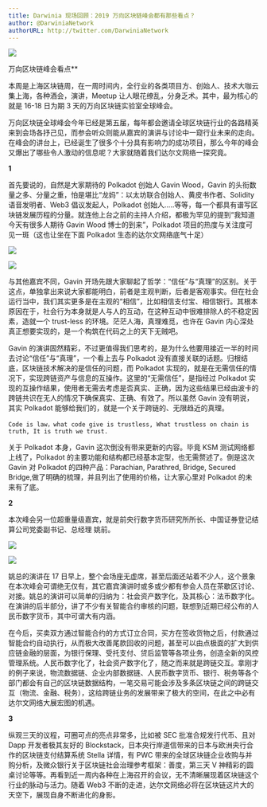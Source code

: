 ```yaml
---
title: Darwinia 现场回顾：2019 万向区块链峰会都有那些看点？
author: @DarwiniaNetwork
authorURL: http://twitter.com/DarwiniaNetwork
---
```


![](assets/doc8-1.jpeg)

万向区块链峰会看点**

本周是上海区块链周，在一周时间内，全行业的各类项目方、创始人、技术大咖云集上海，各种酒会，演讲，Meetup 让人眼花缭乱，分身乏术。其中，最为核心的就是 16-18 日为期 3 天的万向区块链实验室全球峰会。

万向区块链全球峰会今年已经是第五届，每年都会邀请全球区块链行业的各路精英来到会场各抒己见，而参会听众则能从嘉宾的演讲与讨论中一窥行业未来的走向。在峰会的讲台上，已经诞生了很多个十分具有影响力的成功项目，那么今年的峰会又爆出了哪些令人激动的信息呢？大家就随着我们达尔文网络一探究竟。

<!--truncate-->

**1**

首先要说的，自然是大家期待的 Polkadot 创始人 Gavin Wood，Gavin 的头衔数量之多、分量之重，怕是堪比“龙妈”：以太坊联合创始人、黄皮书作者、Solidity 语音发明者、Web3 倡议发起人，Polkadot 创始人…..等等，每一个都具有谱写区块链发展历程的分量。就连他上台之前的主持人介绍，都极为罕见的提到“我知道今天有很多人期待 Gavin Wood 博士的到来”，Polkadot 项目的热度与关注度可见一斑（这也让坐在下面 Polkadot 生态的达尔文网络底气十足）

![](assets/doc8-2.jpeg)

![](assets/doc8-3.jpeg)

与其他嘉宾不同，Gavin 开场先跟大家聊起了哲学：“信任”与“真理”的区别。关于这点，单独拿出来说大家都能明白，前者是主观判断，后者是客观事实。但在社会运行当中，我们其实更多是在主观的“相信”，比如相信支付宝、相信银行。其根本原因在于，社会行为本身就是人与人的互动，在这种互动中很难排除人的不稳定因素，造就一个 trust-less 的环境。茫茫人海，真理难觅，也许在 Gavin 内心深处真正想要实现的，是一个构筑在代码之上的天下无贼吧。

Gavin 的演讲固然精彩，不过更值得我们思考的，是为什么他要用接近一半的时间去讨论“信任”与“真理”，一个看上去与 Polkadot 没有直接关联的话题。归根结底，区块链技术解决的是信任的问题，而 Polkadot 实现的，就是在无需信任的情况下，实现跨链资产与信息的互操作。这里的“无需信任”，是指经过 Polkadot 实现的互操作结果，使用者无需去考虑是否真实、正确，因为这些结果已经由波卡的跨链共识在无人的情况下确保真实、正确、有效了。所以虽然 Gavin 没有明说，其实 Polkadot 能够给我们的，就是一个关于跨链的、无限趋近的真理。

```
Code is law，what code give is trustless, What trustless on chain is truth, It is truth we trust.
```

关于 Polkadot 本身，Gavin 这次倒没有带来更新的内容。毕竟 KSM 测试网络都上线了，Polkadot 的主要功能和结构都已经基本定型，也无需赘述了。倒是这次 Gavin 对 Polkadot 的四种产品：Parachian, Parathred, Bridge, Secured Bridge,做了明确的梳理，并且列出了使用的价格，让大家心里对 Polkadot 的未来有了底。

**2**

本次峰会另一位超重量级嘉宾，就是前央行数字货币研究所所长、中国证券登记结算公司党委副书记、总经理 姚前。

![](assets/doc8-4.jpeg)

![](assets/doc8-5.jpeg)

姚总的演讲在 17 日早上，整个会场座无虚席，甚至后面还站着不少人，这个景象在本次峰会可谓绝无仅有，其它嘉宾演讲时或多或少都有参会人员在茶歇区讨论、对接。姚总的演讲可以简单的归纳为：社会资产数字化，及其核心：法币数字化。在演讲的后半部分，讲了不少有关智能合约审核的问题，联想到近期已经公布的人民币数字货币，其中可谓大有内涵。

在今后，买卖双方通过智能合约的方式订立合同，买方在签收货物之后，付款通过智能合约自动执行，从而极大改善尾款回收的问题，甚至可以由点极面的扩大到供应链金融的层面，为银行保理、受托支付、贷后监管等各项业务，创造全新的风控管理系统。人民币数字化了，社会资产数字化了，随之而来就是跨链交互。拿刚才的例子来说，物流数据链、企业内部数据链、人民币数字货币、银行、税务等各个部门都会有自己的区块链数据结构，一笔交易可能会涉及多条区块链之间的跨链交互（物流、金融、税务），这给跨链业务的发展带来了极大的空间，在此之中必有达尔文网络大展宏图的机遇。

**3**

纵观三天的议程，可圈可点的亮点非常多，比如被 SEC 批准合规发行代币、且对 Dapp 开发者极其友好的 Blockstack，日本央行岸道信带来的日本与欧洲央行合作的区块链支付结算系统 Stella 详情，有 PWC 带来的全球区块链企业收购与并购分析，及微众银行关于区块链社会治理参考框架：善度，第三天 V 神精彩的圆桌讨论等等。再看到近一周内各种在上海召开的会议，无不清晰展现着区块链这个行业的脉动与活力。随着 Web3 不断的走进，达尔文网络必将在区块链这片大的天空下，展现自身不断进化的身影。 
